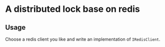 # A distributed lock base on redis
## Usage
Choose a redis client you like and write an implementation of `IRedisClient`.
